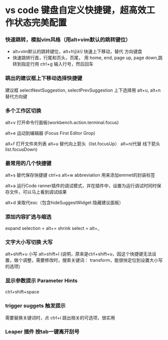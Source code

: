 # vs code 键盘自定义快捷键，超高效工作状态完美配置



### 快速跳转，模拟vim风格（用alt+vim默认的跳转键位）

- alt+vim默认的跳转键位，alt+h\j\k\l 快速上下移动，替代 方向键盘
- 快速跳转行首，行尾和页头，页尾， 用 home, end, page up, page down,跳转到指定行用 ctrl+g 输入行号，然后回车
### 跳出的建议框上下移动选择快捷键
 建议框 selectNextSuggestion, selectPrevSuggestion 上下选择用 alt+u, alt+n 替代方向键



### 多个工作区切换


 alt+v 打开命令行面板(workbench.action.terminal.focus)

 alt+e 运动到编辑器 (Focus First Editor Grop)

 alt+f 打开文件夹列表 alt+u 替代向上箭头（list.focusUp） alt+n(代替 线下箭头 list.focusDown)

 ### 最常用的几个快捷键

 alt+s 替代保存快捷键 ctrl+s 
 alt+w  abbreviation 用来添加emmet的封装标签

 alt+a 运行Code ranner插件的调试模式，并在插件中，设置为运行调试时同时保存文件，可以马上看到调试结果 

 alt+d 来取代esc（包含hideSuggestWidget 隐藏建议面板）

 
### **添加内容扩选与缩选** 
   expand selection = alt+= shrink select =  alt+_

### **文字大小写切换 大写** 
alt+shift+u  小写 alt+shift+l (说明，原来是ctrl+shift+u，因这个快捷键无法设置，做个调整，需要修改时，搜索关键词： transform，能很快定位到设置大小写的选项)

### 显示参数提示 Parameter Hints

ctrl+shift+space

### trigger suggets 触发提示

需要替换关键词时，点 ctrl+i 跳出相关的可选项，很实用

###  Leaper 插件 按tab一键离开刮号


